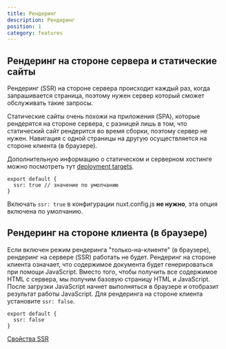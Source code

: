 ```yaml
---
title: Рендеринг
description: Рендеринг
position: 1
category: features
---
```


## Рендеринг на стороне сервера и статические сайты

Рендеринг (SSR) на стороне сервера происходит каждый раз, когда запрашивается страница, поэтому нужен сервер который сможет обслуживать такие запросы.

Статические сайты очень похожи на приложения (SPA), которые рендерятся на стороне сервера, с разницей лишь в том, что статический сайт рендерится во время сборки, поэтому сервер не нужен.
Навигация с одной страницы на другую осуществляется на стороне клиента (в браузере).

Дополнительную информацию о статическом и серверном хостинге можно посмотреть тут [deployment targets](/docs/2.x/features/deployment-targets).

```js{}[nuxt.config.js]
export default {
  ssr: true // значение по умолчанию
}
```

<base-alert type="info">

Включать `ssr: true` в конфигурации nuxt.config.js **не нужно**, эта опция включена по умолчанию.

</base-alert>

## Рендеринг на стороне клиента (в браузере)

Если включен режим рендеринга "только-на-клиенте" (в браузере), рендеринг на сервере (SSR) работать не будет.
Рендеринг на стороне клиента означает, что содержимое документа будет генерироваться при помощи JavaScript.
Вместо того, чтобы получить все содержимое HTML с сервера, мы получим базовую страницу HTML и JavaScript. После загрузки JavaScript начнет выполняться в браузере и отобразит результат работы JavaScript.
Для рендеринга на стороне клиента установите `ssr: false`.

```js{}[nuxt.config.js]
export default {
  ssr: false
}
```

<base-alert type="next">

[Свойства SSR](/docs/2.x/configuration-glossary/configuration-ssr)

</base-alert>

